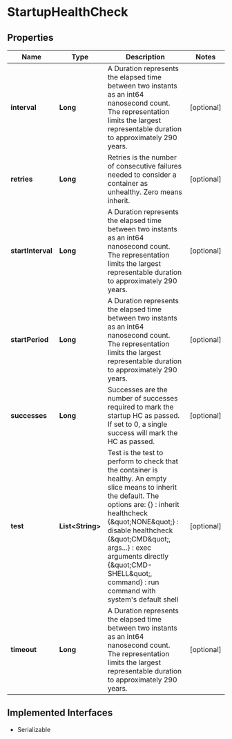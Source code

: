 

# StartupHealthCheck


## Properties

| Name | Type | Description | Notes |
|------------ | ------------- | ------------- | -------------|
|**interval** | **Long** | A Duration represents the elapsed time between two instants as an int64 nanosecond count. The representation limits the largest representable duration to approximately 290 years. |  [optional] |
|**retries** | **Long** | Retries is the number of consecutive failures needed to consider a container as unhealthy. Zero means inherit. |  [optional] |
|**startInterval** | **Long** | A Duration represents the elapsed time between two instants as an int64 nanosecond count. The representation limits the largest representable duration to approximately 290 years. |  [optional] |
|**startPeriod** | **Long** | A Duration represents the elapsed time between two instants as an int64 nanosecond count. The representation limits the largest representable duration to approximately 290 years. |  [optional] |
|**successes** | **Long** | Successes are the number of successes required to mark the startup HC as passed. If set to 0, a single success will mark the HC as passed. |  [optional] |
|**test** | **List&lt;String&gt;** | Test is the test to perform to check that the container is healthy. An empty slice means to inherit the default. The options are: {} : inherit healthcheck {\&quot;NONE\&quot;} : disable healthcheck {\&quot;CMD\&quot;, args...} : exec arguments directly {\&quot;CMD-SHELL\&quot;, command} : run command with system&#39;s default shell |  [optional] |
|**timeout** | **Long** | A Duration represents the elapsed time between two instants as an int64 nanosecond count. The representation limits the largest representable duration to approximately 290 years. |  [optional] |


## Implemented Interfaces

* Serializable


